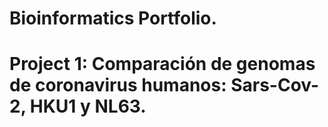 # Bioinformatics Portfolio.


# Project 1: Comparación de genomas de coronavirus humanos: Sars-Cov-2, HKU1 y NL63.
